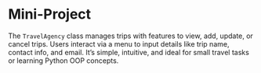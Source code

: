 # Mini-Project
The `TravelAgency` class manages trips with features to view, add, update, or cancel trips. Users interact via a menu to input details like trip name, contact info, and email. It’s simple, intuitive, and ideal for small travel tasks or learning Python OOP concepts.
